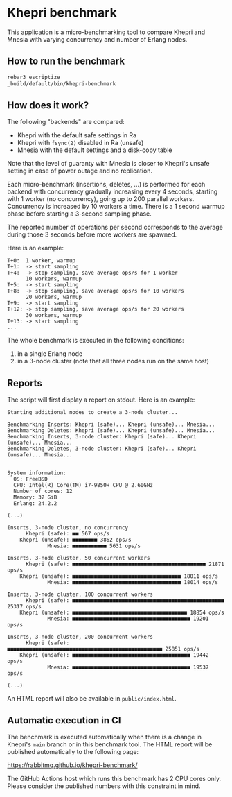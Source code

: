 # Khepri benchmark

This application is a micro-benchmarking tool to compare Khepri and Mnesia with
varying concurrency and number of Erlang nodes.

## How to run the benchmark

```sh
rebar3 escriptize
_build/default/bin/khepri-benchmark
```

## How does it work?

The following "backends" are compared:
* Khepri with the default safe settings in Ra
* Khepri with `fsync(2)` disabled in Ra (unsafe)
* Mnesia with the default settings and a disk-copy table

Note that the level of guaranty with Mnesia is closer to Khepri's unsafe
setting in case of power outage and no replication.

Each micro-benchmark (insertions, deletes, ...) is performed for each backend
with concurrency gradually increasing every 4 seconds, starting with 1 worker
(no concurrency), going up to 200 parallel workers. Concurrency is increased by
10 workers a time. There is a 1 second warmup phase before starting a 3-second
sampling phase.

The reported number of operations per second corresponds to the average during
those 3 seconds before more workers are spawned.

Here is an example:

```
T+0:  1 worker, warmup
T+1:  -> start sampling
T+4:  -> stop sampling, save average ops/s for 1 worker
      10 workers, warmup
T+5:  -> start sampling
T+8:  -> stop sampling, save average ops/s for 10 workers
      20 workers, warmup
T+9:  -> start sampling
T+12: -> stop sampling, save average ops/s for 20 workers
      30 workers, warmup
T+13: -> start sampling
...
```

The whole benchmark is executed in the following conditions:
1. in a single Erlang node
2. in a 3-node cluster (note that all three nodes run on the same host)

## Reports

The script will first display a report on stdout. Here is an example:

```
Starting additional nodes to create a 3-node cluster...

Benchmarking Inserts: Khepri (safe)... Khepri (unsafe)... Mnesia...
Benchmarking Deletes: Khepri (safe)... Khepri (unsafe)... Mnesia...
Benchmarking Inserts, 3-node cluster: Khepri (safe)... Khepri (unsafe)... Mnesia...
Benchmarking Deletes, 3-node cluster: Khepri (safe)... Khepri (unsafe)... Mnesia...


System information:
  OS: FreeBSD
  CPU: Intel(R) Core(TM) i7-9850H CPU @ 2.60GHz
  Number of cores: 12
  Memory: 32 GiB
  Erlang: 24.2.2

(...)

Inserts, 3-node cluster, no concurrency
      Khepri (safe): ■■ 567 ops/s
    Khepri (unsafe): ■■■■■■■■ 3862 ops/s
             Mnesia: ■■■■■■■■■■■ 5631 ops/s

Inserts, 3-node cluster, 50 concurrent workers
      Khepri (safe): ■■■■■■■■■■■■■■■■■■■■■■■■■■■■■■■■■■■■■■■■■■■ 21871 ops/s
    Khepri (unsafe): ■■■■■■■■■■■■■■■■■■■■■■■■■■■■■■■■■■■ 18011 ops/s
             Mnesia: ■■■■■■■■■■■■■■■■■■■■■■■■■■■■■■■■■■■ 18014 ops/s

Inserts, 3-node cluster, 100 concurrent workers
      Khepri (safe): ■■■■■■■■■■■■■■■■■■■■■■■■■■■■■■■■■■■■■■■■■■■■■■■■■ 25317 ops/s
    Khepri (unsafe): ■■■■■■■■■■■■■■■■■■■■■■■■■■■■■■■■■■■■■ 18854 ops/s
             Mnesia: ■■■■■■■■■■■■■■■■■■■■■■■■■■■■■■■■■■■■■■ 19201 ops/s

Inserts, 3-node cluster, 200 concurrent workers
      Khepri (safe): ■■■■■■■■■■■■■■■■■■■■■■■■■■■■■■■■■■■■■■■■■■■■■■■■■■ 25851 ops/s
    Khepri (unsafe): ■■■■■■■■■■■■■■■■■■■■■■■■■■■■■■■■■■■■■■ 19442 ops/s
             Mnesia: ■■■■■■■■■■■■■■■■■■■■■■■■■■■■■■■■■■■■■■ 19537 ops/s

(...)
```

An HTML report will also be available in `public/index.html`.

## Automatic execution in CI

The benchmark is executed automatically when there is a change in Khepri's
`main` branch or in this benchmark tool. The HTML report will be published
automatically to the following page:

https://rabbitmq.github.io/khepri-benchmark/

The GitHub Actions host which runs this benchmark has 2 CPU cores only. Please
consider the published numbers with this constraint in mind.
